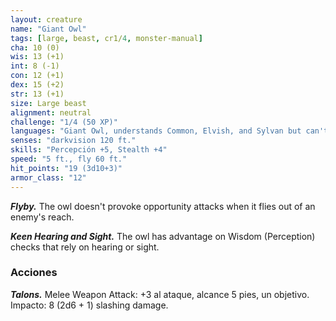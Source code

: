 ```yaml
---
layout: creature
name: "Giant Owl"
tags: [large, beast, cr1/4, monster-manual]
cha: 10 (0)
wis: 13 (+1)
int: 8 (-1)
con: 12 (+1)
dex: 15 (+2)
str: 13 (+1)
size: Large beast
alignment: neutral
challenge: "1/4 (50 XP)"
languages: "Giant Owl, understands Common, Elvish, and Sylvan but can't speak"
senses: "darkvision 120 ft."
skills: "Percepción +5, Stealth +4"
speed: "5 ft., fly 60 ft."
hit_points: "19 (3d10+3)"
armor_class: "12"
---
```


***Flyby.*** The owl doesn't provoke opportunity attacks when it flies out of an enemy's reach.

***Keen Hearing and Sight.*** The owl has advantage on Wisdom (Perception) checks that rely on hearing or sight.

### Acciones

***Talons.*** Melee Weapon Attack: +3 al ataque, alcance 5 pies, un objetivo. Impacto: 8 (2d6 + 1) slashing damage.